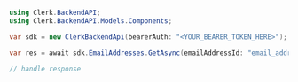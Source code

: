 <!-- Start SDK Example Usage [usage] -->
```csharp
using Clerk.BackendAPI;
using Clerk.BackendAPI.Models.Components;

var sdk = new ClerkBackendApi(bearerAuth: "<YOUR_BEARER_TOKEN_HERE>");

var res = await sdk.EmailAddresses.GetAsync(emailAddressId: "email_address_id_example");

// handle response
```
<!-- End SDK Example Usage [usage] -->